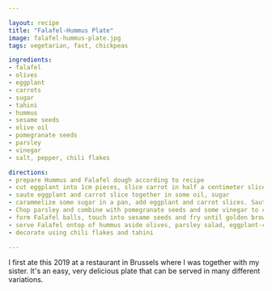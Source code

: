```yaml
---

layout: recipe
title: "Falafel-Hummus Plate"
image: falafel-hummus-plate.jpg
tags: vegetarian, fast, chickpeas

ingredients:
- falafel
- olives
- eggplant
- carrots
- sugar
- tahini
- hummus
- sesame seeds
- olive oil
- pomegranate seeds
- parsley
- vinegar
- salt, pepper, chili flakes

directions:
- prepare Hummus and Falafel dough according to recipe
- cut eggplant into 1cm pieces, slice carrot in half a centimeter slices.
- saute eggplant and carrot slice together in some oil, sugar 
- carammelize some sugar in a pan, add eggplant and carrot slices. Sauté until soft.
- Chop parsley and combine with pomegranate seeds and some vinegar to create a side salad
- form Falafel balls, touch into sesame seeds and fry until golden brown using some olive oil
- serve Falafel ontop of hummus aside olives, parsley salad, eggplant-carrot-mixture
- decorate using chili flakes and tahini

---
```


I first ate this 2019 at a restaurant in Brussels where I was together with my sister.
It's an easy, very delicious plate that can be served in many different variations.
